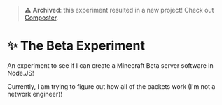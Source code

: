 > :warning: **Archived**: this experiment resulted in a new project! Check out [Composter](https://github.com/nkomarn/Composter).

# ✨ The Beta Experiment
An experiment to see if I can create a Minecraft Beta server software in Node.JS!

Currently, I am trying to figure out how all of the packets work (I'm not a network engineer)!
